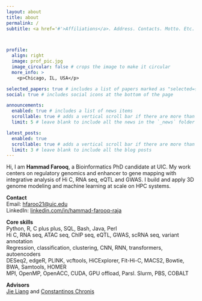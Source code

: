 ```yaml
---
layout: about
title: about
permalink: /
subtitle: <a href='#'>Affiliations</a>. Address. Contacts. Motto. Etc.



profile:
  align: right
  image: prof_pic.jpg
  image_circular: false # crops the image to make it circular
  more_info: >
    <p>Chicago, IL, USA</p>

selected_papers: true # includes a list of papers marked as "selected={true}"
social: true # includes social icons at the bottom of the page

announcements:
  enabled: true # includes a list of news items
  scrollable: true # adds a vertical scroll bar if there are more than 3 news items
  limit: 5 # leave blank to include all the news in the `_news` folder

latest_posts:
  enabled: true
  scrollable: true # adds a vertical scroll bar if there are more than 3 new posts items
  limit: 3 # leave blank to include all the blog posts
---
```


Hi, I am **Hammad Farooq**, a Bioinformatics PhD candidate at UIC. My work centers on regulatory genomics and enhancer to gene mapping with integrative analysis of Hi C, RNA seq, eQTL and GWAS. I build and apply 3D genome modeling and machine learning at scale on HPC systems.

**Contact**  
Email: [hfaroo21@uic.edu](mailto:hfaroo21@uic.edu)  
LinkedIn: [linkedin.com/in/hammad-farooq-raja](https://linkedin.com/in/hammad-farooq-raja)

**Core skills**  
Python, R, C plus plus, SQL, Bash, Java, Perl  
Hi C, RNA seq, ATAC seq, ChIP seq, eQTL, GWAS, scRNA seq, variant annotation  
Regression, classification, clustering, CNN, RNN, transformers, autoencoders  
DESeq2, edgeR, PLINK, vcftools, HiCExplorer, Fit-Hi-C, MACS2, Bowtie, BWA, Samtools, HOMER  
MPI, OpenMP, OpenACC, CUDA, GPU offload, Parsl. Slurm, PBS, COBALT

**Advisors**  
[Jie Liang](https://bme.uic.edu/profiles/jie-liang-phd/) and [Constantinos Chronis](https://chicago.medicine.uic.edu/bmg/profiles/chronis-constantinos/)

